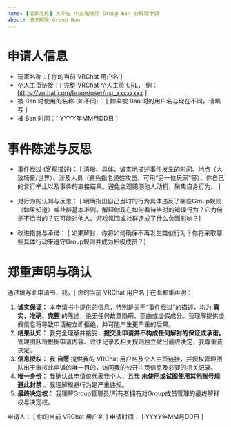 ```yaml
---
name: [玩家名称] 关于在 中文咖啡厅 Group Ban 的解除申请
about: 请求解除 Group Ban
---
```



# 申请人信息

- 玩家名称：[ 你的当前 VRChat 用户名 ]
- 个人主页链接：[ 完整 VRChat 个人主页 URL， 例：https://vrchat.com/home/user/usr_xxxxxxxx ]
- 被 Ban 时使用的名称 (如不同)： [ 如果被 Ban 时的用户名与现在不同，请填写 ]
- 被 Ban 时间：[ YYYY年MM月DD日 ]



# 事件陈述与反思

- 事件经过 (客观描述)：
[ 清晰、具体、诚实地描述事件发生的时间、地点（大致场景/世界）、涉及人员（避免指名道姓攻击，可用“另一位玩家”等）、你自己的言行举止以及事件的直接结果。避免主观臆测他人动机，聚焦自身行为。 ]

- 对行为的认知与反思：
[ 明确指出自己当时的行为具体违反了哪些Group规则（如果知道）或社群基本准则。解释你现在如何看待当时的错误行为？它为何是不恰当的？它可能对他人、游戏氛围或社群造成了什么负面影响？]

- 改进措施与承诺：
[ 如果解封，你将如何确保不再发生类似行为？你将采取哪些具体行动来遵守Group规则并成为积极成员？]



# 郑重声明与确认

通过填写此申请书，我，[ 你的当前 VRChat 用户名 ] 在此郑重声明：

1. **诚实保证：** 本申请书中提供的信息，特别是关于“事件经过”的描述，均为 **真实、准确、完整** 的陈述，绝无任何故意隐瞒、歪曲或虚假成分。我理解提供虚假信息将导致申请被立即拒绝，并可能产生更严重的后果。
2. **结果认知：** 我完全理解并接受，**提交此申请并不构成任何解封的保证或承诺。** 管理团队将根据申请内容、过往记录及相关规则独立做出最终决定，我尊重该决定。
3. **信息授权：** 我 **自愿** 提供我的 VRChat 用户名及个人主页链接，并授权管理团队出于审核此申诉的唯一目的，访问我的公开主页信息及必要的相关记录。
4. **唯一身份：** 我确认此申请仅代表我个人，且我 **未使用或试图使用其他账号规避此封禁** 。我理解规避行为是严重违规。
5. **最终决定权：** 我理解Group管理员/所有者拥有对Group成员管理的最终解释权与决定权。

申请人：
[ 你的当前 VRChat 用户名 ]
申请时间：
[ YYYY年MM月DD日 ]
